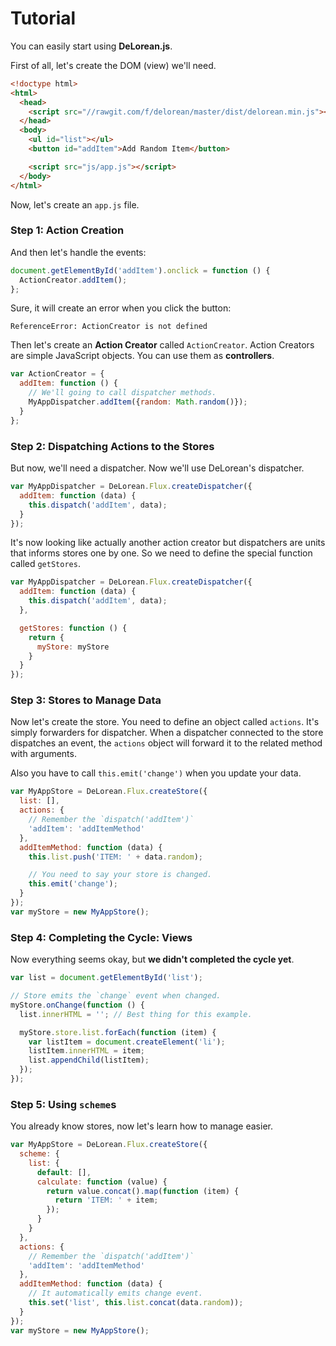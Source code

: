 # Tutorial

You can easily start using **DeLorean.js**.

First of all, let's create the DOM (view) we'll need.

```html
<!doctype html>
<html>
  <head>
    <script src="//rawgit.com/f/delorean/master/dist/delorean.min.js"></script>
  </head>
  <body>
    <ul id="list"></ul>
    <button id="addItem">Add Random Item</button>

    <script src="js/app.js"></script>
  </body>
</html>

```

Now, let's create an `app.js` file.

### Step 1: Action Creation

And then let's handle the events:

```javascript
document.getElementById('addItem').onclick = function () {
  ActionCreator.addItem();
};
```

Sure, it will create an error when you click the button:

```
ReferenceError: ActionCreator is not defined
```

Then let's create an **Action Creator** called `ActionCreator`. Action Creators
are simple JavaScript objects. You can use them as **controllers**.

```javascript
var ActionCreator = {
  addItem: function () {
    // We'll going to call dispatcher methods.
    MyAppDispatcher.addItem({random: Math.random()});
  }
};
```

### Step 2: Dispatching Actions to the Stores

But now, we'll need a dispatcher. Now we'll use DeLorean's dispatcher.

```javascript
var MyAppDispatcher = DeLorean.Flux.createDispatcher({
  addItem: function (data) {
    this.dispatch('addItem', data);
  }
});
```

It's now looking like actually another action creator but dispatchers are
units that informs stores one by one. So we need to define the special function
called `getStores`.

```javascript
var MyAppDispatcher = DeLorean.Flux.createDispatcher({
  addItem: function (data) {
    this.dispatch('addItem', data);
  },

  getStores: function () {
    return {
      myStore: myStore
    }
  }
});
```

### Step 3: Stores to Manage Data

Now let's create the store. You need to define an object called `actions`. It's
simply forwarders for dispatcher. When a dispatcher connected to the store
dispatches an event, the `actions` object will forward it to the related method
with arguments.

Also you have to call `this.emit('change')` when you update your data.

```javascript
var MyAppStore = DeLorean.Flux.createStore({
  list: [],
  actions: {
    // Remember the `dispatch('addItem')`
    'addItem': 'addItemMethod'
  },
  addItemMethod: function (data) {
    this.list.push('ITEM: ' + data.random);

    // You need to say your store is changed.
    this.emit('change');
  }
});
var myStore = new MyAppStore();
```

### Step 4: Completing the Cycle: Views

Now everything seems okay, but **we didn't completed the cycle yet**.

```javascript
var list = document.getElementById('list');

// Store emits the `change` event when changed.
myStore.onChange(function () {
  list.innerHTML = ''; // Best thing for this example.

  myStore.store.list.forEach(function (item) {
    var listItem = document.createElement('li');
    listItem.innerHTML = item;
    list.appendChild(listItem);
  });
});
```

### Step 5: Using `scheme`s

You already know stores, now let's learn how to manage easier.

```javascript
var MyAppStore = DeLorean.Flux.createStore({
  scheme: {
    list: {
      default: [],
      calculate: function (value) {
        return value.concat().map(function (item) {
          return 'ITEM: ' + item;
        });
      }
    }
  },
  actions: {
    // Remember the `dispatch('addItem')`
    'addItem': 'addItemMethod'
  },
  addItemMethod: function (data) {
    // It automatically emits change event.
    this.set('list', this.list.concat(data.random));
  }
});
var myStore = new MyAppStore();
```
